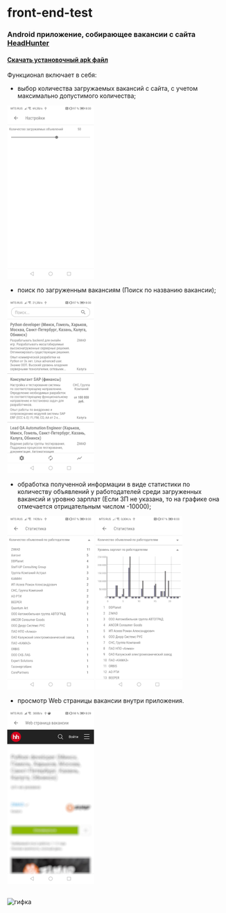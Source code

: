 # front-end-test
### Android приложение, собирающее вакансии с сайта [HeadHunter](https://kaluga.hh.ru/search/vacancy?L_is_autosearch=false&area=43&clusters=true&enable_snippets=true&no_magic=true&specialization=1.221&page=)

#### [Скачать установочный apk файл](https://github.com/DERVdice/front-end-test/raw/master/install_app.apk)

Функционал включает в себя:
- выбор количества загружаемых вакансий с сайта, с учетом максимально допустимого количества;

![Настройки](https://github.com/DERVdice/front-end-test/blob/master/images/settings_view.jpg)
- поиск по загруженным вакансиям (Поиск по названию вакансии);

![Главный экран](https://github.com/DERVdice/front-end-test/blob/master/images/main_view.jpg)
- обработка полученной информации в виде статистики по количеству объявлений у работодателей среди загруженных вакансий и уровню зарплат (Если ЗП не указана, то на графике она отмечается отрицательным числом -10000);

![Статистика 1](https://github.com/DERVdice/front-end-test/blob/master/images/statisitc_1.jpg)
![Статистика 2](https://github.com/DERVdice/front-end-test/blob/master/images/statistic_2.jpg) 
- просмотр Web страницы вакансии внутри приложения.

![Web страница](https://github.com/DERVdice/front-end-test/blob/master/images/web_page.jpg)


##
![гифка](https://github.com/DERVdice/front-end-test/blob/master/images/demonstration.gif)

